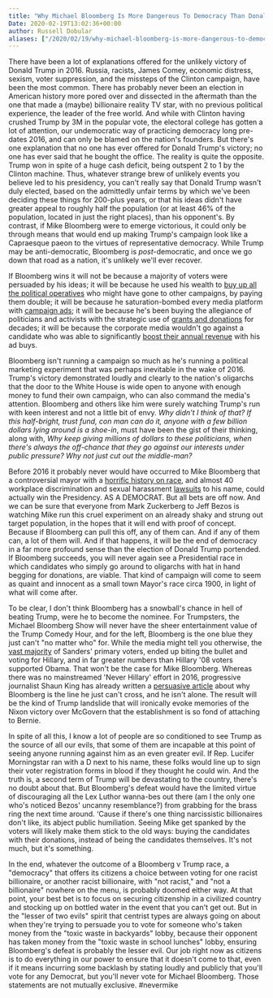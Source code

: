 ```yaml
---
title: "Why Michael Bloomberg Is More Dangerous To Democracy Than Donald Trump."
Date: 2020-02-19T13:02:36+00:00
author: Russell Dobular
aliases: ["/2020/02/19/why-michael-bloomberg-is-more-dangerous-to-democracy-than-donald-trump"]
---
```


There have been a lot of explanations offered for the unlikely victory of Donald Trump in 2016. Russia, racists, James Comey, economic distress, sexism, voter suppression, and the missteps of the Clinton campaign, have been the most common. There has probably never been an election in American history more pored over and dissected in the aftermath than the one that made a (maybe) billionaire reality TV star, with no previous political experience, the leader of the free world. And while with Clinton having crushed Trump by 3M in the popular vote, the electoral college has gotten a lot of attention, our undemocratic way of practicing democracy long pre-dates 2016, and can only be blamed on the nation's founders. But there's one explanation that no one has ever offered for Donald Trump's victory; no one has ever said that he bought the office. The reality is quite the opposite. Trump won in spite of a huge cash deficit, being outspent 2 to 1 by the Clinton machine. Thus, whatever strange brew of unlikely events you believe led to his presidency, you can't really say that Donald Trump wasn't duly elected, based on the admittedly unfair terms by which we've been deciding these things for 200-plus years, or that his ideas didn't have greater appeal to roughly half the population (or at least 46% of the population, located in just the right places), than his opponent's. By contrast, if Mike Bloomberg were to emerge victorious, it could only be through means that would end up making Trump's campaign look like a Capraesque paeon to the virtues of representative democracy. While Trump may be anti-democratic, Bloomberg is *post*-democratic, and once we go down that road as a nation, it's unlikely we'll ever recover.

If Bloomberg wins it will not be because a majority of voters were persuaded by his ideas; it will be because he used his wealth to [buy up all the political operatives](https://www.vanityfair.com/news/2019/12/bloomberg-spends-huge-on-ground-game-through-november) who might have gone to other campaigns, by paying them double; it will be because he saturation-bombed every media platform with [campaign ads](https://time.com/5777685/mike-bloomberg-doubling-ad-spending); it will be because he's been buying the allegiance of politicians and activists with the strategic use of [grants and donations](https://abcnews.go.com/Politics/mike-bloombergs-philanthropy-pays-dividends-emerging-political-network/story?id=68972103) for decades; it will be because the corporate media wouldn't go against a candidate who was able to significantly [boost their annual revenue](https://theintercept.com/2020/02/15/mike-bloomberg-campaign-spending-media-executives/.) with his ad buys.

Bloomberg isn't running a campaign so much as he's running a political marketing experiment that was perhaps inevitable in the wake of 2016. Trump's victory demonstrated loudly and clearly to the nation's oligarchs that the door to the White House is wide open to anyone with enough money to fund their own campaign, who can also command the media's attention. Bloomberg and others like him were surely watching Trump's run with keen interest and not a little bit of envy. *Why didn't I think of that? If this half-bright, trust fund, con man can do it, anyone with a few billion dollars lying around is a shoe-in*, must have been the gist of their thinking, along with, *Why keep giving millions of dollars to these politicians, when there's always the off-chance that they go against our interests under public pressure? Why not just cut out the middle-man?* 

Before 2016 it probably never would have occurred to Mike Bloomberg that a controversial mayor with a [horrific history on race](https://www.politico.com/news/2020/02/11/michael-bloomberg-stop-and-frisk-clip-113902), and almost 40 workplace discrimination and sexual harassment [lawsuits](https://www.democracynow.org/2020/2/17/headlines/bloombergs_company_faced_years_of_sexual_discrimination_and_harassment_lawsuits) to his name, could actually win the Presidency. AS A DEMOCRAT. But all bets are off now. And we can be sure that everyone from Mark Zuckerberg to Jeff Bezos is watching Mike run this cruel experiment on an already shaky and strung out target population, in the hopes that it will end with proof of concept. Because if Bloomberg can pull this off, any of them can. And if any of them can, a lot of them will. And if that happens, it will be the end of democracy in a far more profound sense than the election of Donald Trump portended. If Bloomberg succeeds, you will never again see a Presidential race in which candidates who simply go around to oligarchs with hat in hand begging for donations, are viable. That kind of campaign will come to seem as quaint and innocent as a small town Mayor's race circa 1900, in light of what will come after.

To be clear, I don't think Bloomberg has a snowball's chance in hell of beating Trump, were he to become the nominee. For Trumpsters, the Michael Bloomberg Show will never have the sheer entertainment value of the Trump Comedy Hour, and for the left, Bloomberg is the one blue they just can't "no matter who" for. While the media might tell you otherwise, the [vast majority](https://www.vox.com/policy-and-politics/2017/8/24/16194086/bernie-trump-voters-study) of Sanders' primary voters, ended up biting the bullet and voting for Hillary, and in far greater numbers than Hillary '08 voters supported Obama. That won't be the case for Mike Bloomberg. Whereas there was no mainstreamed 'Never Hillary' effort in 2016, progressive journalist Shaun King has already written a [persuasive article](https://thenorthstar.com/king-voting-for-mike-bloomberg-is-the-line-i-just-cant-cross/) about why Bloomberg is the line he just can't cross, and he isn't alone. The result will be the kind of Trump landslide that will ironically evoke memories of the Nixon victory over McGovern that the establishment is so fond of attaching to Bernie.

In spite of all this, I know a lot of people are so conditioned to see Trump as the source of all our evils, that some of them are incapable at this point of seeing anyone running against him as an even greater evil. If Rep. Lucifer Morningstar ran with a D next to his name, these folks would line up to sign their voter registration forms in blood if they thought he could win. And the truth is, a second term of Trump will be devastating to the country, there's no doubt about that. But Bloomberg's defeat would have the limited virtue of discouraging all the Lex Luthor wanna-bes out there (am I the only one who's noticed Bezos' uncanny resemblance?) from grabbing for the brass ring the next time around. ‘Cause if there's one thing narcissistic billionaires don't like, its abject public humiliation. Seeing Mike get spanked by the voters will likely make them stick to the old ways: buying the candidates with their donations, instead of being the candidates themselves. It's not much, but it's something.

In the end, whatever the outcome of a Bloomberg v Trump race, a "democracy" that offers its citizens a choice between voting for one racist billionaire, or another racist billionaire, with "not racist," and "not a billionaire" nowhere on the menu, is probably doomed either way. At that point, your best bet is to focus on securing citizenship in a civilized country and stocking up on bottled water in the event that you can't get out. But in the "lesser of two evils" spirit that centrist types are always going on about when they're trying to persuade you to vote for someone who's taken money from the "toxic waste in backyards" lobby, because their opponent has taken money from the "toxic waste in school lunches" lobby, ensuring Bloomberg's defeat is probably the lesser evil. Our job right now as citizens is to do everything in our power to ensure that it doesn't come to that, even if it means incurring some backlash by stating loudly and publicly that you'll vote for any Democrat, but you'll never vote for Michael Bloomberg. Those statements are not mutually exclusive. #nevermike
